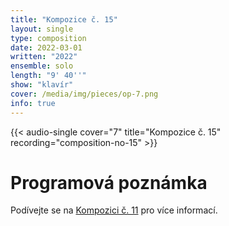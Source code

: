 ```yaml
---
title: "Kompozice č. 15"
layout: single
type: composition
date: 2022-03-01
written: "2022"
ensemble: solo
length: "9' 40''"
show: "klavír"
cover: /media/img/pieces/op-7.png
info: true
---
```


{{< audio-single cover="7" title="Kompozice č. 15" recording="composition-no-15" >}}

# Programová poznámka

Podívejte se na [Kompozici č. 11](/cs/works/solo/composition-no.-11) pro více informací.